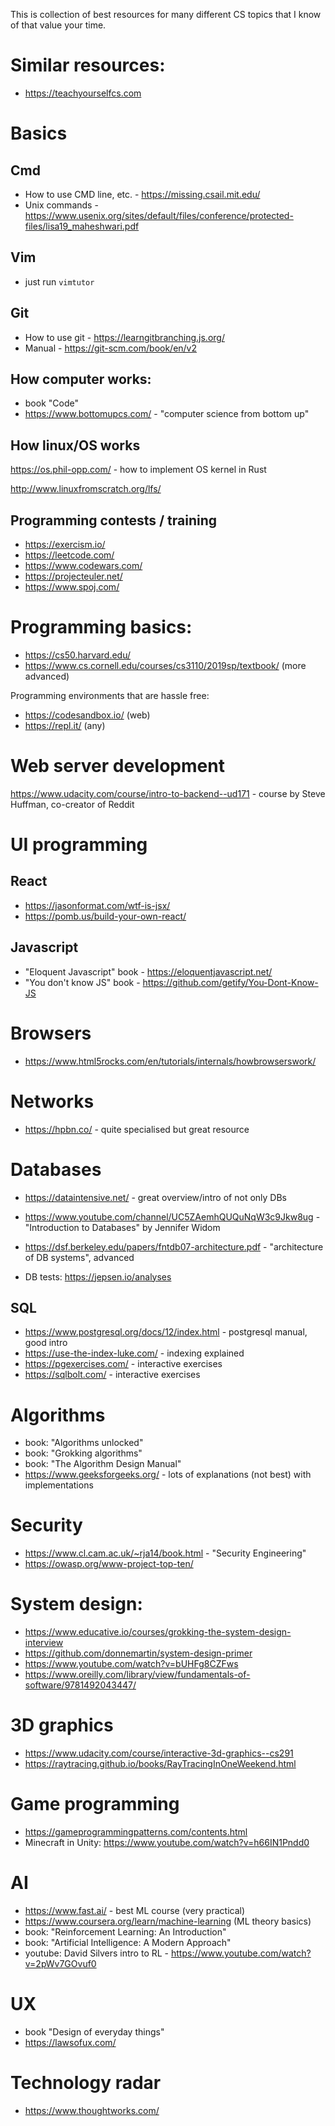 This is collection of best resources for many different CS topics that I know of that value your time. 

# Similar resources:
* https://teachyourselfcs.com

# Basics

## Cmd
* How to use CMD line, etc. - https://missing.csail.mit.edu/
* Unix commands - https://www.usenix.org/sites/default/files/conference/protected-files/lisa19_maheshwari.pdf

## Vim
* just run `vimtutor`

## Git
* How to use git - https://learngitbranching.js.org/
* Manual - https://git-scm.com/book/en/v2

## How computer works:

* book "Code"
* https://www.bottomupcs.com/ - "computer science from bottom up"

## How linux/OS works
https://os.phil-opp.com/ - how to implement OS kernel in Rust

http://www.linuxfromscratch.org/lfs/ 

## Programming contests / training

* https://exercism.io/
* https://leetcode.com/
* https://www.codewars.com/
* https://projecteuler.net/
* https://www.spoj.com/

# Programming basics:

* https://cs50.harvard.edu/
* https://www.cs.cornell.edu/courses/cs3110/2019sp/textbook/ (more advanced)

Programming environments that are hassle free:

* https://codesandbox.io/ (web)
* https://repl.it/ (any)

# Web server development

https://www.udacity.com/course/intro-to-backend--ud171 - course by Steve Huffman, co-creator of Reddit

# UI programming

## React
* https://jasonformat.com/wtf-is-jsx/
* https://pomb.us/build-your-own-react/

## Javascript
* "Eloquent Javascript" book - https://eloquentjavascript.net/
* "You don't know JS" book - https://github.com/getify/You-Dont-Know-JS

# Browsers
* https://www.html5rocks.com/en/tutorials/internals/howbrowserswork/

# Networks

* https://hpbn.co/ - quite specialised but great resource

# Databases

* https://dataintensive.net/ - great overview/intro of not only DBs
* https://www.youtube.com/channel/UC5ZAemhQUQuNqW3c9Jkw8ug - "Introduction to Databases" by Jennifer Widom
* https://dsf.berkeley.edu/papers/fntdb07-architecture.pdf - "architecture of DB systems", advanced

* DB tests: https://jepsen.io/analyses

## SQL

* https://www.postgresql.org/docs/12/index.html - postgresql manual, good intro
* https://use-the-index-luke.com/ - indexing explained
* https://pgexercises.com/ - interactive exercises
* https://sqlbolt.com/ - interactive exercises

# Algorithms

* book: "Algorithms unlocked"
* book: "Grokking algorithms"
* book: "The Algorithm Design Manual"
* https://www.geeksforgeeks.org/ - lots of explanations (not best) with implementations

# Security
* https://www.cl.cam.ac.uk/~rja14/book.html - "Security Engineering"
* https://owasp.org/www-project-top-ten/

# System design:
* https://www.educative.io/courses/grokking-the-system-design-interview
* https://github.com/donnemartin/system-design-primer
* https://www.youtube.com/watch?v=bUHFg8CZFws
* https://www.oreilly.com/library/view/fundamentals-of-software/9781492043447/

# 3D graphics

* https://www.udacity.com/course/interactive-3d-graphics--cs291
* https://raytracing.github.io/books/RayTracingInOneWeekend.html

# Game programming
* https://gameprogrammingpatterns.com/contents.html
* Minecraft in Unity: https://www.youtube.com/watch?v=h66IN1Pndd0

# AI

* https://www.fast.ai/ - best ML course (very practical)
* https://www.coursera.org/learn/machine-learning (ML theory basics)
* book: "Reinforcement Learning: An Introduction"
* book: "Artificial Intelligence: A Modern Approach"
* youtube: David Silvers intro to RL - https://www.youtube.com/watch?v=2pWv7GOvuf0

# UX
* book "Design of everyday things"
* https://lawsofux.com/

# Technology radar
* https://www.thoughtworks.com/



